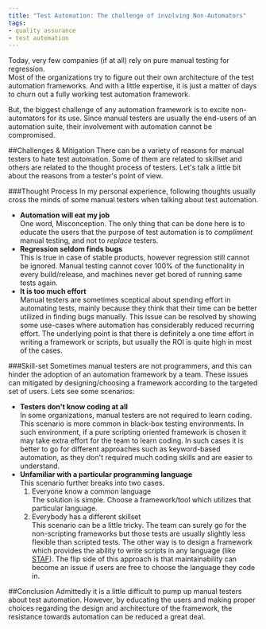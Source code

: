 ```yaml
---
title: "Test Automation: The challenge of involving Non-Automators"
tags:
- quality assurance
- test automation
---
```

Today, very few companies (if at all) rely on pure manual testing for regression.  
Most of the organizations try to figure out their own architecture of the test automation frameworks. And with a little expertise, it is just a matter of days to churn out a fully working test automation framework.

But, the biggest challenge of any automation framework is to excite non-automators for its use. Since manual testers are usually the end-users of an automation suite, their involvement with automation cannot be compromised.

##Challenges & Mitigation
There can be a variety of reasons for manual testers to hate test automation. Some of them are related to skillset and others are related to the thought process of testers. Let's talk a little bit about the reasons from a tester's point of view.

<!--more-->
###Thought Process
In my personal experience, following thoughts usually cross the minds of some manual testers when talking about test automation.

- **Automation will eat my job**  
    One word, Misconception. The only thing that can be done here is to educate the users that the purpose of test automation is to *compliment* manual testing, and not to *replace* testers.
- **Regression seldom finds bugs**  
    This is true in case of stable products, however regression still cannot be ignored. Manual testing cannot cover 100% of the functionality in every build/release, and machines never get bored of running same tests again.
- **It is too much effort**  
    Manual testers are sometimes sceptical about spending effort in automating tests, mainly because they think that their time can be better utilized in finding bugs manually. This issue can be resolved by showing some use-cases where automation has considerably reduced recurring effort. The underlying point is that there is definitely a one time effort in writing a framework or scripts, but usually the ROI is quite high in most of the cases.

###Skill-set
Sometimes manual testers are not programmers, and this can hinder the adoption of an automation framework by a team. These issues can mitigated by designing/choosing a framework according to the targeted set of users. Lets see some scenarios:

- **Testers don't know coding at all**  
    In some organizations, manual testers are not required to learn coding. This scenario is more common in black-box testing environments. In  such environment, if a pure scripting oriented framework is chosen it may take extra effort for the team to learn coding. In such cases it is better to go for different approaches such as keyword-based automation, as they don't required much coding skills and are easier to understand.
- **Unfamiliar with a particular programming language**  
    This scenario further breaks into two cases.
    1. Everyone know a common language  
        The solution is simple. Choose a framework/tool which utilizes that particular language.
    2. Everybody has a different skillset  
        This scenario can be a little tricky. The team can surely go for the non-scripting frameworks but those tests are usually slightly less flexible than scripted tests. The other way is to design a framework which provides the ability to write scripts in any language (like [STAF][]). The flip side of this approach is that maintainability can become an issue if users are free to choose the language they code in.

##Conclusion
Admittedly it is a little difficult to pump up manual testers about test automation. However, by educating the users and making proper choices regarding the design and architecture of the framework, the resistance towards automation can be reduced a great deal.

[STAF]: http://staf.sourceforge.net/
